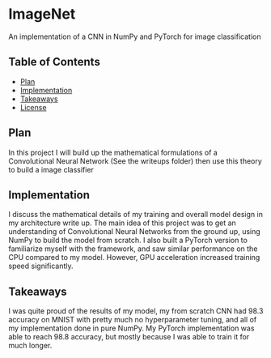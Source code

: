 # ImageNet
An implementation of a CNN in NumPy and PyTorch for image classification

## Table of Contents
- [Plan](#plan)
- [Implementation](#implementation)
- [Takeaways](#takeaways)
- [License](#license)

## Plan
In this project I will build up the mathematical formulations of a Convolutional Neural Network
(See the writeups folder) then use this theory to build a image classifier

## Implementation
I discuss the mathematical details of my training and overall model design
in my architecture write up. The main idea of this project was to get an understanding of Convolutional Neural Networks from the ground up, using NumPy to build the model from scratch. I also built a PyTorch version to familiarize myself with the framework, and saw similar performance on the CPU compared to my model. However, GPU acceleration increased training speed significantly.

## Takeaways
I was quite proud of the results of my model, my from scratch CNN had 98.3 accuracy on MNIST with pretty much no hyperparameter tuning, and all of my implementation
done in pure NumPy. My PyTorch implementation was able to reach 98.8 accuracy, but mostly because I was able to train it for much longer.
